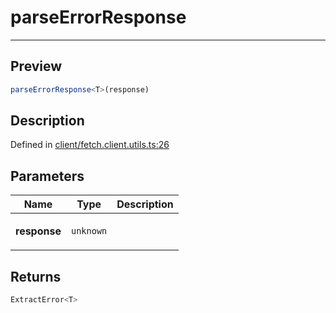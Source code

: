 
      
# parseErrorResponse

<div class="api-docs__separator" data-reactroot="">

---

</div><div class="api-docs__section">

## Preview

</div><div class="api-docs__preview fn">

```ts
parseErrorResponse<T>(response)
```

</div><div class="api-docs__section">

## Description

</div><div class="api-docs__description"><span class="api-docs__do-not-parse">



</span></div><div class="api-docs__definition">

Defined in [client/fetch.client.utils.ts:26](https://github.com/BetterTyped/hyper-fetch/blob/1a97772c/packages/core/src/client/fetch.client.utils.ts#L26)

</div><div class="api-docs__section">

## Parameters

</div><div class="api-docs__parameters"><table><thead><tr><th>Name</th><th>Type</th><th>Description</th></tr></thead><tbody><tr param-data="response"><td>

**response**

</td><td>

`unknown`

</td><td>



</td></tr></tbody></table></div><div class="api-docs__section">

## Returns

</div><div class="api-docs__returns">

```ts
ExtractError<T>
```

</div>